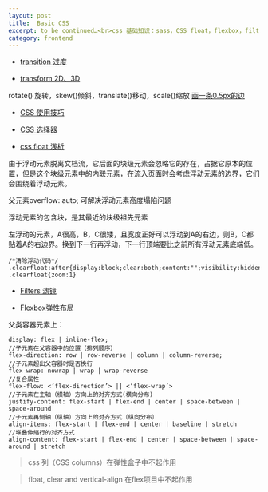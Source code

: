 ```yaml
---
layout: post
title:  Basic CSS
excerpt: to be continued…<br>css 基础知识：sass，CSS float，flexbox，filters，transition，transform，css选择器
category: frontend
---
```


- [transition 过度](https://www.cnblogs.com/afighter/p/5731293.html)

- [transform 2D、3D](http://www.daqianduan.com/2959.html)

rotate() 旋转，skew()倾斜，translate()移动，scale()缩放 
[画一条0.5px的边](https://juejin.im/post/5ab65f40f265da2384408a95)

- [CSS 使用技巧](http://www.ruanyifeng.com/blog/2010/03/css_cookbook.html)

- [CSS 选择器](http://www.ruanyifeng.com/blog/2009/03/css_selectors.html)

- [css float 浅析](https://www.cnblogs.com/cc156676/p/5682439.html)

由于浮动元素脱离文档流，它后面的块级元素会忽略它的存在，占据它原本的位置，但是这个块级元素中的内联元素，在流入页面时会考虑浮动元素的边界，它们会围绕着浮动元素。

父元素overflow: auto; 可解决浮动元素高度塌陷问题

浮动元素的包含块，是其最近的块级祖先元素

左浮动的元素，A很高，B，C很矮，且宽度正好可以浮动到A的右边，则B，C都贴着A的右边界。换到下一行再浮动，下一行顶端要比之前所有浮动元素底端低。
```
/*清除浮动代码*/ 
.clearfloat:after{display:block;clear:both;content:"";visibility:hidden;height:0} 
.clearfloat{zoom:1} 
```
- [Filters 滤镜](https://davidwalsh.name/css-filters)


- [Flexbox弹性布局](http://caibaojian.com/flexbox-guide.html)

父类容器元素上：
```
display: flex | inline-flex; 
//子元素在父容器中的位置（排列顺序）
flex-direction: row | row-reverse | column | column-reverse;
//子元素超出父容器时是否换行
flex-wrap: nowrap | wrap | wrap-reverse 
//复合属性
flex-flow: <‘flex-direction’> || <‘flex-wrap’>
//子元素在主轴（横轴）方向上的对齐方式(横向分布)
justify-content: flex-start | flex-end | center | space-between | space-around
//子元素再侧轴（纵轴）方向上的对齐方式（纵向分布）
align-items: flex-start | flex-end | center | baseline | stretch
//堆叠伸缩行的对齐方式
align-content: flex-start | flex-end | center | space-between | space-around | stretch
```

> css 列（CSS columns）在弹性盒子中不起作用

> float, clear and vertical-align 在flex项目中不起作用